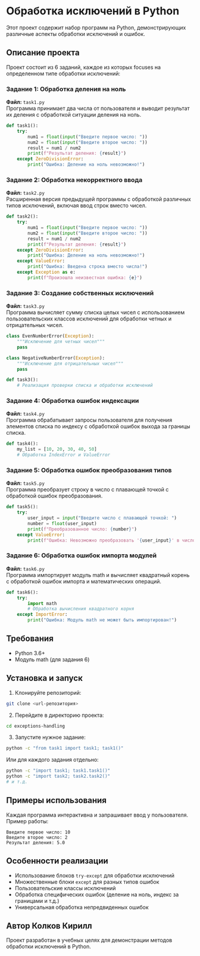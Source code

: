 # Обработка исключений в Python

Этот проект содержит набор программ на Python, демонстрирующих различные аспекты обработки исключений и ошибок.

## Описание проекта

Проект состоит из 6 заданий, каждое из которых focuses на определенном типе обработки исключений:

### Задание 1: Обработка деления на ноль
**Файл:** `task1.py`  
Программа принимает два числа от пользователя и выводит результат их деления с обработкой ситуации деления на ноль.

```python
def task1():
    try:
        num1 = float(input("Введите первое число: "))
        num2 = float(input("Введите второе число: "))
        result = num1 / num2
        print(f"Результат деления: {result}")
    except ZeroDivisionError:
        print("Ошибка: Деление на ноль невозможно!")
```

### Задание 2: Обработка некорректного ввода
**Файл:** `task2.py`  
Расширенная версия предыдущей программы с обработкой различных типов исключений, включая ввод строк вместо чисел.

```python
def task2():
    try:
        num1 = float(input("Введите первое число: "))
        num2 = float(input("Введите второе число: "))
        result = num1 / num2
        print(f"Результат деления: {result}")
    except ZeroDivisionError:
        print("Ошибка: Деление на ноль невозможно!")
    except ValueError:
        print("Ошибка: Введена строка вместо числа!")
    except Exception as e:
        print(f"Произошла неизвестная ошибка: {e}")
```

### Задание 3: Создание собственных исключений
**Файл:** `task3.py`  
Программа вычисляет сумму списка целых чисел с использованием пользовательских классов исключений для обработки четных и отрицательных чисел.

```python
class EvenNumberError(Exception):
    """Исключение для четных чисел"""
    pass

class NegativeNumberError(Exception):
    """Исключение для отрицательных чисел"""
    pass

def task3():
    # Реализация проверки списка и обработки исключений
```

### Задание 4: Обработка ошибок индексации
**Файл:** `task4.py`  
Программа обрабатывает запросы пользователя для получения элементов списка по индексу с обработкой ошибок выхода за границы списка.

```python
def task4():
    my_list = [10, 20, 30, 40, 50]
    # Обработка IndexError и ValueError
```

### Задание 5: Обработка ошибок преобразования типов
**Файл:** `task5.py`  
Программа преобразует строку в число с плавающей точкой с обработкой ошибок преобразования.

```python
def task5():
    try:
        user_input = input("Введите число с плавающей точкой: ")
        number = float(user_input)
        print(f"Преобразованное число: {number}")
    except ValueError:
        print(f"Ошибка: Невозможно преобразовать '{user_input}' в число!")
```

### Задание 6: Обработка ошибок импорта модулей
**Файл:** `task6.py`  
Программа импортирует модуль math и вычисляет квадратный корень с обработкой ошибок импорта и математических операций.

```python
def task6():
    try:
        import math
        # Обработка вычисления квадратного корня
    except ImportError:
        print("Ошибка: Модуль math не может быть импортирован!")
```

## Требования

- Python 3.6+
- Модуль math (для задания 6)

## Установка и запуск

1. Клонируйте репозиторий:
```bash
git clone <url-репозитория>
```

2. Перейдите в директорию проекта:
```bash
cd exceptions-handling
```

3. Запустите нужное задание:
```bash
python -c "from task1 import task1; task1()"
```

Или для каждого задания отдельно:
```bash
python -c "import task1; task1.task1()"
python -c "import task2; task2.task2()"
# и т.д.
```

## Примеры использования

Каждая программа интерактивна и запрашивает ввод у пользователя. Пример работы:

```
Введите первое число: 10
Введите второе число: 2
Результат деления: 5.0
```

## Особенности реализации

- Использование блоков `try-except` для обработки исключений
- Множественные блоки `except` для разных типов ошибок
- Пользовательские классы исключений
- Обработка специфических ошибок (деление на ноль, индекс за границами и т.д.)
- Универсальная обработка непредвиденных ошибок

## Автор Колков Кирилл

Проект разработан в учебных целях для демонстрации методов обработки исключений в Python.
